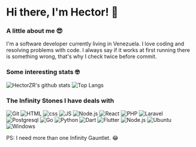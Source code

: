 # Hi there, I'm Hector! 👋

### A little about me 😎
I'm a software developer currently living in Venezuela. I love coding and resolving problems with code. I always say if it works at first running there is something wrong, that's why I check twice before commit.

### Some interesting stats 🤓
![HectorZR's github stats](https://github-readme-stats.vercel.app/api?username=HectorZR&theme=onedark)
![Top Langs](https://github-readme-stats.vercel.app/api/top-langs/?username=HectorZR&theme=onedark&layout=compact&hide=vue,objective-c,shell,kotlin&langs_count=10)

### The Infinity Stones I have deals with
![Git](https://img.shields.io/badge/-git-00599git?style=for-the-badge&logo=git&color=red&logoColor=white)
![HTML](https://img.shields.io/badge/-html-00599html?style=for-the-badge&logo=html5&logoColor=white&color=red)
![css](https://img.shields.io/badge/-css-00599css?style=for-the-badge&logo=css3&logoColor=white&color=blue)
![JS](https://img.shields.io/badge/-js-00599js?style=for-the-badge&logo=javascript&logoColor=white&color=yellow)
![Node.js](https://img.shields.io/badge/-node.js-00599nodejs?style=for-the-badge&logo=node.js&logoColor=white&color=darkgreen)
![React](https://img.shields.io/badge/-react-00599react?style=for-the-badge&logo=react&logoColor=white&color=blue)
![PHP](https://img.shields.io/badge/-php-00599php?style=for-the-badge&logo=php&logoColor=white&color=darkblue)
![Laravel](https://img.shields.io/badge/-laravel-00599laravel?style=for-the-badge&logo=laravel&logoColor=white&color=red)
![Postgresql](https://img.shields.io/badge/-postgresql-00599postgresql?style=for-the-badge&logo=postgresql&logoColor=white&color=darkblue)
![Go](https://img.shields.io/badge/-go-00599go?style=for-the-badge&logo=go&logoColor=white&color=blue)
![Python](https://img.shields.io/badge/-python-00599python?style=for-the-badge&logo=python&color=darkblue&logoColor=white)
![Dart](https://img.shields.io/badge/-dart-00599dart?style=for-the-badge&logo=dart&logoColor=white&color=darkblue)
![Flutter](https://img.shields.io/badge/-flutter-00599flutter?style=for-the-badge&logo=flutter&logoColor=white&color=blue)
![Node.js](https://img.shields.io/badge/-node.js-00599nodejs?style=for-the-badge&logo=node.js&logoColor=white&color=darkgreen)
![Ubuntu](https://img.shields.io/badge/-ubuntu-00599ubuntu?style=for-the-badge&logo=ubuntu&logoColor=white&color=red)
![Windows](https://img.shields.io/badge/-windows-00599windows?style=for-the-badge&logo=windows&logoColor=white&color=blue)

PS: I need more than one Infinity Gauntlet. 😂
<!--
**HectorZR/HectorZR** is a ✨ _special_ ✨ repository because its `README.md` (this file) appears on your GitHub profile.

Here are some ideas to get you started:

- 🔭 I’m currently working on ...
- 🌱 I’m currently learning ...
- 👯 I’m looking to collaborate on ...
- 🤔 I’m looking for help with ...
- 💬 Ask me about ...
- 📫 How to reach me: ...
- 😄 Pronouns: ...
- ⚡ Fun fact: ...
-->

